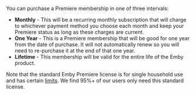 You can purchase a Premiere membership in one of three intervals:
 
* **Monthly** - This will be a recurring monthly subscription that will charge to whichever payment method you choose each month and keep your Premiere status as long as these charges are current.
* **One Year** - This is a Premiere membership that will be good for one year from the date of purchase.  It will not automatically renew so you will need to re-purchase it at the end of that one year.
* **Lifetime** - This membership will be valid for the entire life of the Emby product.

Note that the standard Emby Premiere license is for single household use and has certain [limits](Is-there-a-limit-to-Emby-Premiere).  We find 95%+ of our users only need this standard license.